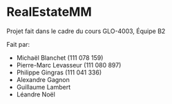 # RealEstateMM
Projet fait dans le cadre du cours GLO-4003,
Équipe B2

Fait par:
* Michaël Blanchet (111 078 159)
* Pierre-Marc Levasseur (111 080 897)
* Philippe Gingras (111 041 336)
* Alexandre Gagnon
* Guillaume Lambert
* Léandre Noël